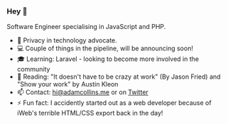 ### Hey 🤙

Software Engineer specialising in JavaScript and PHP.

- 🧐 Privacy in technology advocate.
- 💻 Couple of things in the pipeline, will be announcing soon!
- 🎓 Learning: Laravel - looking to become more involved in the community
- 📕 Reading: "It doesn't have to be crazy at work" (By Jason Fried) and "Show your work" by Austin Kleon
- 📫 Contact: [hi@adamcollins.me](mailto:hi@adamcollins.me) or on [Twitter](https://twitter.com/adxmcollins)
- ⚡ Fun fact: I accidently started out as a web developer because of iWeb's terrible HTML/CSS export back in the day!
